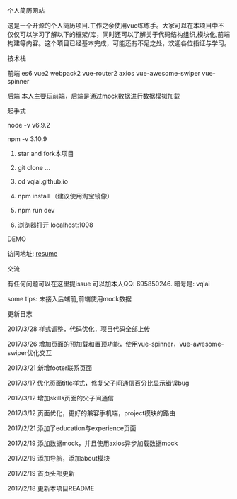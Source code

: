 ﻿个人简历网站

这是一个开源的个人简历项目.工作之余使用vue练练手。大家可以在本项目中不仅仅可以学习了解以下的框架/库，同时还可以了解关于代码结构组织,模块化,前端构建等内容。这个项目已经基本完成，可能还有不足之处，欢迎各位指证与学习。

技术栈

前端
es6
vue2
webpack2
vue-router2
axios
vue-awesome-swiper
vue-spinner

后端
本人主要玩前端，后端是通过mock数据进行数据模拟加载

起手式

  node -v
  v6.9.2

  npm -v
  3.10.9
  1. star and fork本项目

  2. git clone ...

  3. cd vqlai.github.io

  4. npm install （建议使用淘宝镜像）

  5. npm run dev

  6. 浏览器打开 localhost:1008

DEMO

访问地址: <a href="https://vqlai.github.io/dist/#/">resume</a>
  
交流

有任何问题可以在这里提issue
可以加本人QQ: 695850246. 暗号是: vqlai

some tips:
未接入后端前,前端使用mock数据

更新日志

2017/3/28  样式调整，代码优化，项目代码全部上传

2017/3/26  增加页面的预加载和置顶功能，使用vue-spinner，vue-awesome-swiper优化交互

2017/3/21  新增footer联系页面

2017/3/17  优化页面title样式，修复父子间通信百分比显示错误bug

2017/3/12  增加skills页面的父子间通信

2017/3/12  页面优化，更好的兼容手机端，project模块的路由

2017/2/21  添加了education与experience页面

2017/2/19  添加数据mock，并且使用axios异步加载数据mock

2017/2/19  添加导航，添加about模块

2017/2/19  首页头部更新

2017/2/18  更新本项目README
